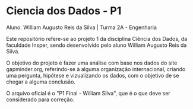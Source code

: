 # Ciencia dos Dados - P1

Aluno: William Augusto Reis da Silva | Turma 2A - Engenharia

Este repositório refere-se ao projeto 1 da disciplina Ciência dos Dados, da faculdade Insper, sendo desenvolvido pelo aluno William Augusto Reis da Silva.

O objetivo do projeto é fazer uma análise com base nos dados do site gapminder.org, referindo-se à alguma organização internacional, criando uma pergunta, hipótese e vizualizando os dados, com o objetivo de se chegar a alguma conclusão.

O arquivo oficial é o "P1 Final - William Silva", que é o que deve ser considerado para correção.
